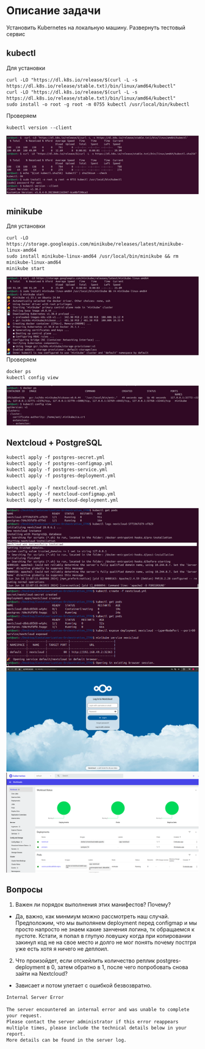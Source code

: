 # Описание задачи

Установить Kubernetes на локальную машину. Развернуть тестовый сервис

## kubectl
Для установки
```
curl -LO "https://dl.k8s.io/release/$(curl -L -s https://dl.k8s.io/release/stable.txt)/bin/linux/amd64/kubectl"
curl -LO "https://dl.k8s.io/release/$(curl -L -s https://dl.k8s.io/release/stable.txt)/bin/linux/amd64/kubectl"
sudo install -o root -g root -m 0755 kubectl /usr/local/bin/kubectl
```
Проверяем
```
kubectl version --client
```
![img](./img/inst_kubectl.jpeg)

## minikube

Для установки
```
curl -LO https://storage.googleapis.com/minikube/releases/latest/minikube-linux-amd64
sudo install minikube-linux-amd64 /usr/local/bin/minikube && rm minikube-linux-amd64
minikube start
```
![img](./img/inst_minikube.jpeg)
Проверяем
```
docker ps
kubectl config view
```
![img](./img/ver_kubectl.jpeg)

## Nextcloud + PostgreSQL
```
kubectl apply -f postgres-secret.yml
kubectl apply -f postgres-configmap.yml
kubectl apply -f postgres-service.yml
kubectl apply -f postgres-deployment.yml

kubectl apply -f nextcloud-secret.yml
kubectl apply -f nextcloud-configmap.yml
kubectl apply -f nextcloud-deployment.yml
```
![img](./img/nc_start.png)
![img.png](img/http.png)
![img.png](img/nc_log.png)
![img.png](img/dashboard.png)

## Вопросы
1. Важен ли порядок выполнения этих манифестов? Почему?
- Да, важно, как минмиум можно рассмотреть наш случай. Предположим, что мы выполянем deployment перед configmap и мы просто напросто не знаем какие занчения логина, тк обращаемся к пустоте. Кстати, я попал в глупую ловушку когда при копировании закинул код не на свое место и долго не мог понять почему постгря уже есть хотя я ничего не деплоил.

2. Что произойдет, если отскейлить количество реплик postgres-deployment в 0, затем обратно в 1, после чего попробовать снова зайти на Nextcloud?
- Зависает и потом улетает с ошибкой безвозвратно.

```
Internal Server Error

The server encountered an internal error and was unable to complete your request.
Please contact the server administrator if this error reappears multiple times, please include the technical details below in your report.
More details can be found in the server log.
```